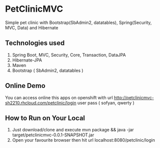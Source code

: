 # PetClinicMVC
Simple pet clinic with Bootstrap(SbAdmin2, datatables), Spring(Security, MVC, Data) and Hibernate

Technologies used
-------------
1. Spring Boot, MVC, Security, Core, Transaction, DataJPA
2. Hibernate-JPA
3. Maven
4. Bootstrap ( SbAdmin2, datatables )

Online Demo
-
You can access online this apps on openshift with url http://petclinicmvc-sh2210.rhcloud.com/petclinic/login
user pass ( sofyan, qwerty )

How to Run on Your Local
---
1. Just download/clone and execute mvn package && java -jar target/petclinicmvc-0.0.1-SNAPSHOT.jar
2. Open your favourite browser then hit url localhost:8080/petclinic/login
